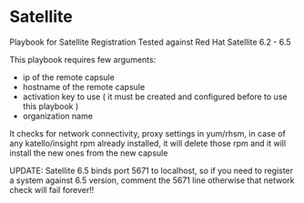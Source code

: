 # Satellite
Playbook for Satellite Registration
Tested against Red Hat Satellite 6.2 - 6.5


This playbook requires few arguments:
- ip of the remote capsule
- hostname of the remote capsule
- activation key to use ( it must be created and configured before to use this playbook )
- organization name


It checks for network connectivity, proxy settings in yum/rhsm, in case of any katello/insight rpm already installed, it will delete those rpm and it will install the new ones from the new capsule

UPDATE: Satellite 6.5 binds port 5671 to localhost, so if you need to register a system against 6.5 version, comment the 5671 line otherwise that network check will fail forever!!
